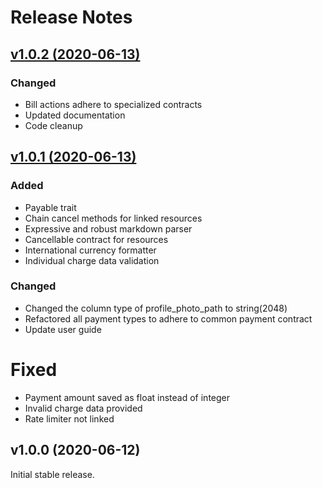 # Release Notes

## [v1.0.2 (2020-06-13)](https://github.com/emberfuse/scorch/compare/v1.0.1...v1.0.2)

### Changed

- Bill actions adhere to specialized contracts
- Updated documentation
- Code cleanup

## [v1.0.1 (2020-06-13)](https://github.com/emberfuse/scorch/compare/v1.0.0...v1.0.1)

### Added

- Payable trait
- Chain cancel methods for linked resources
- Expressive and robust markdown parser
- Cancellable contract for resources
- International currency formatter
- Individual charge data validation

### Changed

- Changed the column type of profile_photo_path to string(2048)
- Refactored all payment types to adhere to common payment contract
- Update user guide

# Fixed

- Payment amount saved as float instead of integer
- Invalid charge data provided
- Rate limiter not linked

## v1.0.0 (2020-06-12)

Initial stable release.
